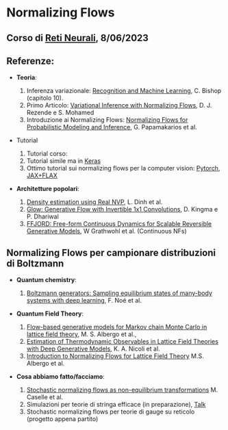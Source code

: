 # Normalizing Flows
## Corso di [Reti Neurali](https://www.fisicamagistrale.unito.it/do/corsi.pl/Show?_id=6e6f), 8/06/2023

## Referenze:
* **Teoria**:
  1. Inferenza variazionale: [Recognition and Machine Learning](https://www.microsoft.com/en-us/research/uploads/prod/2006/01/Bishop-Pattern-Recognition-and-Machine-Learning-2006.pdf), C. Bishop (capitolo 10).
  2. Primo Articolo: [Variational Inference with Normalizing Flows](https://arxiv.org/abs/1505.05770), D. J. Rezende e S. Mohamed
  3. Introduzione ai Normalizing Flows: [Normalizing Flows for Probabilistic Modeling and Inference](https://arxiv.org/abs/1912.02762), G. Papamakarios et al.
 
* Tutorial
  1. Tutorial corso: 
  2. Tutorial simile ma in [Keras](https://keras.io/examples/generative/real_nvp/)
  3. Ottimo tutorial sui normalizing flows per la computer vision: [Pytorch](https://uvadlc-notebooks.readthedocs.io/en/latest/tutorial_notebooks/tutorial11/NF_image_modeling.html), [JAX+FLAX](https://uvadlc-notebooks.readthedocs.io/en/latest/tutorial_notebooks/JAX/tutorial11/NF_image_modeling.html)
  
* **Architetture popolari**:
  1. [Density estimation using Real NVP](https://arxiv.org/abs/1605.08803), L. Dinh et al.
  2. [Glow: Generative Flow with Invertible 1x1 Convolutions](https://arxiv.org/abs/1807.03039),  D. Kingma e P. Dhariwal
  3. [FFJORD: Free-form Continuous Dynamics for Scalable Reversible Generative Models](https://arxiv.org/abs/1810.01367), W Grathwohl et al. (Continuous NFs)

## Normalizing Flows per campionare distribuzioni di Boltzmann
* **Quantum chemistry**:
  1. [Boltzmann generators: Sampling equilibrium states of many-body systems with deep learning](https://www.science.org/doi/10.1126/science.aaw1147), F. Noé et al.

* **Quantum Field Theory**:
  1. [Flow-based generative models for Markov chain Monte Carlo in lattice field theory](https://arxiv.org/abs/1904.12072), M. S. Albergo et al.,
  2. [Estimation of Thermodynamic Observables in Lattice Field Theories with Deep Generative Models](https://arxiv.org/abs/2007.07115), K. A. Nicoli et al.
  3. [Introduction to Normalizing Flows for Lattice Field Theory](https://arxiv.org/abs/2101.08176) M.S. Albergo et al.
 
 * **Cosa abbiamo fatto/facciamo**:
    1. [Stochastic normalizing flows as non-equilibrium transformations](https://arxiv.org/abs/2201.08862) M. Caselle et al.
    2. Simulazioni per teorie di stringa efficace (in preparazione), [Talk](https://www.youtube.com/watch?v=aiwCLeFqvg4)
    3. Stochastic normalizing flows per teorie di gauge su reticolo (progetto appena partito)


